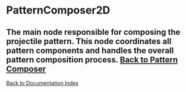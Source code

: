 # PatternComposer2D
The main node responsible for composing the projectile pattern. This node coordinates all pattern components and handles the overall pattern composition process.
[Back to Pattern Composer](pattern_composer.md)
---
[Back to Documentation Index](_sidebar.md)
